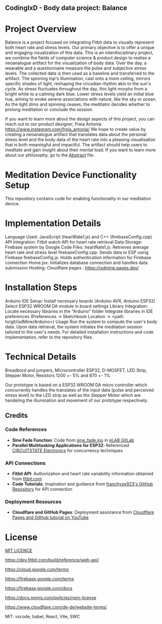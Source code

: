 ## CodingIxD - Body data project: Balance



# Project Overview
Balance is a project focused on integrating Fitbit data to visually represent both heart rate and stress levels. Our primary objective is to offer a unique and engaging visualization of this data.
This is an interdisciplinary project, we combine the fields of computer science & product design to realise a neoanalogue artifact for the visualization of body data. 
Over the day, a wearable and a questionnaire measure the pulse and subjective stress levels. The collected data is then used as a baseline and transferred to the artifact. 
The spinning top's illumination, cast onto a room ceiling, mirrors specific shades of light, reshaping the circadian rhythm akin to the sun's cycle. As stress fluctuates throughout the day, this light morphs from a bright white to a calming dark blue. Lower stress levels yield an initial blue hue, aiming to evoke serene associations with nature, like the sky or ocean. As the light dims and spinning ceases, the meditator decides whether to prolong meditation or conclude the session.

If you want to learn more about the design aspects of this project, you can reach out to our product designer, Freia Antonia https://www.instagram.com/freia_antonia/
We hope to create value by creating a neoanalogue artifact that  translates data about the personal stress level and the body data of the heart rate into a pleasing visualisation that is both meaningful and impactful.
The artifact should help users to meditate and gain insight about their mental load. If you want to learn more about our philosophy, go to the [Abstract](https://github.com/DavidLanglamet/ixdMine/blob/main/Abstract.md) file.

# Meditation Device Functionality Setup

This repository contains code for enabling functionality in our meditation device. 

# Implementation Details

Language Used: JavaScript (heartRate1.js) and C++ (firebaseConfig.cpp)
API Integration: Fitbit watch API for heart rate retrieval
Data Storage: Firebase system by Google
Code Files:
heartRate1.js: Retrieves average heart rate and stress level
firebaseConfig.cpp: Sends data to ESP using Firebase
firebaseConfig.js: Holds authentication information for Firebase connection
Home.jsx: Initializes database connection and handles data submission
Hosting: Cloudflare pages : https://ixdmine.pages.dev/

# Installation Steps

Arduino IDE Setup:
Install necessary boards (Arduino AVR, Arduino ESP32)
Select ESP32 WROOM DA module in board settings
Library Integration:
Locate necessary libraries in the "Arduino" folder
Integrate libraries in IDE preferences (Preferences -> Sketchbook Location -> <path to/git/ixdMine/Arduino>)
Usage
Run the system to compute the user's body data.
Upon data retrieval, the system initiates the meditation session tailored to the user's needs.
For detailed installation instructions and code implementation, refer to the repository files.


# Technical Details
Breadbord and jumpers, Microcontroller ESP32, D-MOSFET, LED Strip, Stepper Motor, Resistors 1200 +- 5% and 870 +- 1%

Our prototype is based on a ESP32 ­WROOM ­DA micro controller which concurrently handles the translates of the input data (pulse and perceived stress level) to the LED strip as well as the Stepper Motor which are handeling the illumination and movement of our prototype respectively.

## Credits

### Code References
- **Sine Fade Function**: Code from [sine_fade.ino](sine_fade/sine_fade.ino) in [eLAB GitLab](link)
- **Parallel Multitasking Applications for ESP32**: Referenced [CIRCUITSTATE Electronics](https://www.circuitstate.com/) for concurrency techniques

### API Connections
- **Fitbit API**: Authorization and heart rate variability information obtained from [fitbit.com](https://www.fitbit.com/)
- **Code Tutorials**: Inspiration and guidance from [franchyze923's GitHub Repository](https://github.com/franchyze923/Code_From_Tutorials) for API connection

### Deployment Resources
- **Cloudflare and GitHub Pages**: Deployment assistance from [Cloudflare Pages and GitHub tutorial on YouTube](https://www.youtube.com/watch?v=MpFO4Zr0EPE)


# License 

[MIT LICENCE](https://github.com/DavidLanglamet/ixdMine/blob/main/LICENSE)







https://dev.fitbit.com/build/reference/web-api/

https://cloud.google.com/terms

https://firebase.google.com/terms

https://firebase.google.com/docs

https://docs.npmjs.com/policies/npm-license

https://www.cloudflare.com/de-de/website-terms/

MIT: vscode, babel, React, Vite, SWC
